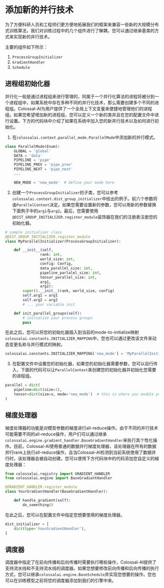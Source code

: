 # 添加新的并行技术

为了方便科研人员和工程师们更方便地拓展我们的框架来兼容一些新的大规模分布式训练算法，我们对训练过程中的几个组件进行了解耦，您可以通过继承基类的方式来实现新的并行技术。

主要的组件如下所示：

1. `ProcessGroupInitializer`
2. `GradientHandler`
3. `Schedule`

## 进程组初始化器

并行化一般是通过进程组来进行管理的，同属于一个并行化算法的进程将被分到一个进程组中，如果系统中存在多种不同的并行化技术，那么需要创建多个不同的进程组。Colossal-AI为用户提供了一个全局上下文变量来便捷地管理他们的进程组。如果您希望增加新的进程组，您可以定义一个新的类并且在您的配置文件中进行设置。下方的代码块中介绍了如果在系统中加入您的新并行技术以及如何进行初始化。

1. 在`colossalai.context.parallel_mode.ParallelMode`中添加新的并行模式。
```python
class ParallelMode(Enum):
    GLOBAL = 'global'
    DATA = 'data'
    PIPELINE = 'pipe'
    PIPELINE_PREV = 'pipe_prev'
    PIPELINE_NEXT = 'pipe_next'
    ...

    NEW_MODE = 'new_mode'  # define your mode here
```

2. 创建一个`ProcessGroupInitializer`的子类，您可以参考`colossalai.context.dist_group_initializer`中给出的例子。前六个参数将由`ParallelContext`决定。如果您需要设置新的参数，您可以用新的参数替换下面例子中的`arg1`与`arg2`。最后，您需要使用`@DIST_GROUP_INITIALIZER.register_module`装饰器在我们的注册表注册您的初始化器。
```python
# sample initializer class
@DIST_GROUP_INITIALIZER.register_module
class MyParallelInitializer(ProcessGroupInitializer):

    def __init__(self,
                rank: int,
                world_size: int,
                config: Config,
                data_parallel_size: int,
                pipeline_parlalel_size: int,
                tensor_parallel_size: int,
                arg1,
                arg2):
        super().__init__(rank, world_size, config)
        self.arg1 = arg1
        self.arg2 = arg2
        # ... your variable init

    def init_parallel_groups(self):
        # initialize your process groups
        pass
```

在此之后，您可以将您的初始化器插入到当前的mode-to-initialize映射`colossalai.constants.INITIALIZER_MAPPING`中，您也可以通过更改该文件来动态变更名称与并行模式的映射。

```python
colossalai.constants.INITIALIZER_MAPPING['new_mode'] = 'MyParallelInitializer'
```

3. 在配置文件中设置您的初始化器，如果您的初始化器需要参数，您可以自行传入，下面的代码可以让`ParallelContext`来创建您的初始化器并初始化您需要的进程组。

```python
parallel = dict(
    pipeline=dict(size=1),
    tensor=dict(size=x, mode='new_mode')  # this is where you enable your new parallel mode
)
```

## 梯度处理器

梯度处理器的功能是对模型参数的梯度进行all-reduce操作。由于不同的并行技术可能需要不同的all-reduce操作，用户们可以通过继承`colossalai.engine.gradient_handler.BaseGradientHandler`来执行其个性化操作。目前，Colossal-AI使用普通的数据并行梯度处理器，该处理器在所有的数据并行rank上执行all-reduce操作，且当Colossal-AI检测到当前系统使用了数据并行时，该处理器会被自动创建。您可以使用下方代码块中的代码添加您自定义的梯度处理器：

```python
from colossalai.registry import GRADIENT_HANDLER
from colossalai.engine import BaseGradientHandler

@GRADIENT_HANDLER.register_module
class YourGradientHandler(BaseGradientHandler):

    def handle_gradient(self):
        do_something()

```

在此之后，您可以在配置文件中指定您想要使用的梯度处理器。

```python
dist_initializer = [
    dict(type='YourGradientHandler'),
]
```

## 调度器

调度器中指定了在前向传播和后向传播时需要执行哪些操作，Colossal-AI提供了支持流水线和不支持流水线的调度器。如果您想要修改前向传播和后向传播的执行方式，您可以继承`colossalai.engine.BaseSchedule`并实现您想要的操作。您也可以在训练模型之前将您的调度器添加到我们的引擎中来。
